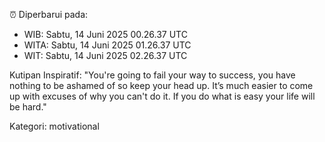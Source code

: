 ⏰ Diperbarui pada:
- WIB: Sabtu, 14 Juni 2025 00.26.37 UTC
- WITA: Sabtu, 14 Juni 2025 01.26.37 UTC
- WIT: Sabtu, 14 Juni 2025 02.26.37 UTC

Kutipan Inspiratif:
"You're going to fail your way to success, you have nothing to be ashamed of so keep your head up. It’s much easier to come up with excuses of why you can't do it. If you do what is easy your life will be hard."


Kategori: motivational

